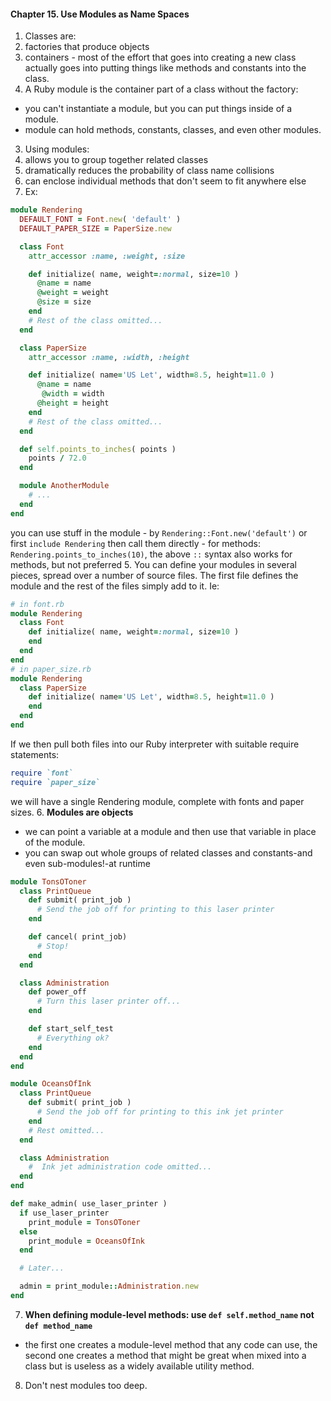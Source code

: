 #### Chapter 15. Use Modules as Name Spaces

1. Classes are:
  1. factories that produce objects
  2. containers - most of the effort that goes into creating a new class actually goes into putting things like methods and constants into the class.
2. A Ruby module is the container part of a class without the factory:
  - you can't instantiate a module, but you can put things inside of a module.
  - module can hold methods, constants, classes, and even other modules.
3. Using modules:
  1. allows you to group together related classes
  2. dramatically reduces the probability of class name collisions
  3. can enclose individual methods that don't seem to fit anywhere else
4. Ex:
  ```ruby
  module Rendering                            
    DEFAULT_FONT = Font.new( 'default' )
    DEFAULT_PAPER_SIZE = PaperSize.new

    class Font
      attr_accessor :name, :weight, :size

      def initialize( name, weight=:normal, size=10 )
        @name = name
        @weight = weight
        @size = size
      end
      # Rest of the class omitted...
    end

    class PaperSize
      attr_accessor :name, :width, :height

      def initialize( name='US Let', width=8.5, height=11.0 )
        @name = name
         @width = width
        @height = height
      end
      # Rest of the class omitted...
    end

    def self.points_to_inches( points )
      points / 72.0
    end

    module AnotherModule
      # ...
    end
  end                                      
  ```
  you can use stuff in the module
    - by `Rendering::Font.new('default')` or first `include Rendering` then call them directly
    - for methods: `Rendering.points_to_inches(10)`, the above `::` syntax also works for methods, but not preferred
5. You can define your modules in several pieces, spread over a number of source files. The first file defines the module and the rest of the files simply add to it. Ie:
  ```ruby
  # in font.rb
  module Rendering
    class Font
      def initialize( name, weight=:normal, size=10 )
      end
    end
  end
  # in paper_size.rb
  module Rendering
    class PaperSize
      def initialize( name='US Let', width=8.5, height=11.0 )
      end
    end
  end
  ```
  If we then pull both files into our Ruby interpreter with suitable require statements:
  ```ruby
  require `font`
  require `paper_size`
  ```
  we will have a single Rendering module, complete with fonts and paper sizes.
6. **Modules are objects**
  - we can point a variable at a module and then use that variable in place of the module.
  - you can swap out whole groups of related classes and constants-and even sub-modules!-at runtime
  ```ruby
  module TonsOToner                         
    class PrintQueue
      def submit( print_job )
        # Send the job off for printing to this laser printer
      end

      def cancel( print_job)
        # Stop!
      end
    end

    class Administration
      def power_off
        # Turn this laser printer off...
      end

      def start_self_test
        # Everything ok?
      end
    end
  end                                        

  module OceansOfInk                        
    class PrintQueue
      def submit( print_job )
        # Send the job off for printing to this ink jet printer
      end
      # Rest omitted...
    end

    class Administration
      #  Ink jet administration code omitted...
    end
  end                                       

  def make_admin( use_laser_printer )
    if use_laser_printer               
      print_module = TonsOToner
    else
      print_module = OceansOfInk
    end

    # Later...

    admin = print_module::Administration.new  
  end
  ```
7. **When defining module-level methods: use `def self.method_name` not `def method_name`**
  - the first one creates a module-level method that any code can use, the second one creates a method that might be great when mixed into a class but is useless as a widely available utility method.
8. Don't nest modules too deep.
